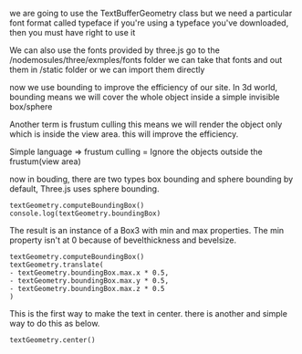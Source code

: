 we are going to use the TextBufferGeometry class but we need a particular font format called typeface
if you're using a typeface you've downloaded, then you must have right to use it 

We can also use the fonts provided by three.js
go to the /nodemosules/three/exmples/fonts folder
we can take that fonts and out them in /static folder or we can import them directly


now we use bounding to improve the efficiency of our site.
In 3d world, bounding means we will cover the whole object inside a simple invisible box/sphere

Another term is frustum culling
this means we will render the object only which is inside the view area.
this will improve the efficiency.

Simple language => frustum culling = Ignore the objects outside the frustum(view area)


now in bouding, there are two types
box bounding and sphere bounding
by default, Three.js uses sphere bounding.

    textGeometry.computeBoundingBox()
    console.log(textGeometry.boundingBox)
The result is an instance of a Box3 with min and max properties.
The min property isn't at 0 because of bevelthickness and bevelsize.

    textGeometry.computeBoundingBox()
    textGeometry.translate(
    - textGeometry.boundingBox.max.x * 0.5,
    - textGeometry.boundingBox.max.y * 0.5,
    - textGeometry.boundingBox.max.z * 0.5
    )

This is the first way to make the text in center.
there is another and simple way to do this as below.

    textGeometry.center()